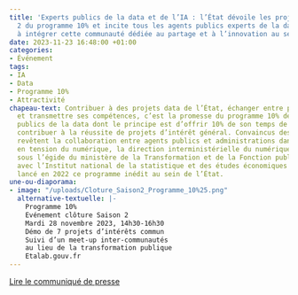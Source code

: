 ```yaml
---
title: 'Experts publics de la data et de l’IA : l’État dévoile les projets de la saison
  2 du programme 10% et incite tous les agents publics experts de la data et de l’IA
  à intégrer cette communauté dédiée au partage et à l’innovation au sein de l’État'
date: 2023-11-23 16:48:00 +01:00
categories:
- Événement
tags:
- IA
- Data
- Programme 10%
- Attractivité
chapeau-text: Contribuer à des projets data de l’État, échanger entre pairs, se former
  et transmettre ses compétences, c’est la promesse du programme 10% destiné aux agents
  publics de la data dont le principe est d’offrir 10% de son temps de travail pour
  contribuer à la réussite de projets d’intérêt général. Convaincus des intérêts que
  revêtent la collaboration entre agents publics et administrations dans le secteur
  en tension du numérique, la direction interministérielle du numérique (DINUM), intervenant
  sous l’égide du ministère de la Transformation et de la Fonction publiques, en association
  avec l’Institut national de la statistique et des études économiques (INSEE), ont
  lancé en 2022 ce programme inédit au sein de l’État.
une-ou-diaporama:
- image: "/uploads/Cloture_Saison2_Programme_10%25.png"
  alternative-textuelle: |-
    Programme 10%
    Evénement clôture Saison 2
    Mardi 28 novembre 2023, 14h30-16h30
    Démo de 7 projets d’intérêts commun
    Suivi d’un meet-up inter-communautés
    au lieu de la transformation publique
    Etalab.gouv.fr
---
```


<div class="lien-important"><p><a href="https://www.numerique.gouv.fr/espace-presse/experts-publics-de-la-data-et-de-lia-letat-devoile-les-projets-de-la-saison-2-du-programme-10-percent-et-incite-tous-les-agents-publics-experts-de-la-data-et-de-lia-a-integrer-cette-communaute-dediee-au-partage-et-a-linnovation-au-sein-de-letat/">Lire le communiqué de presse</a></p></div>